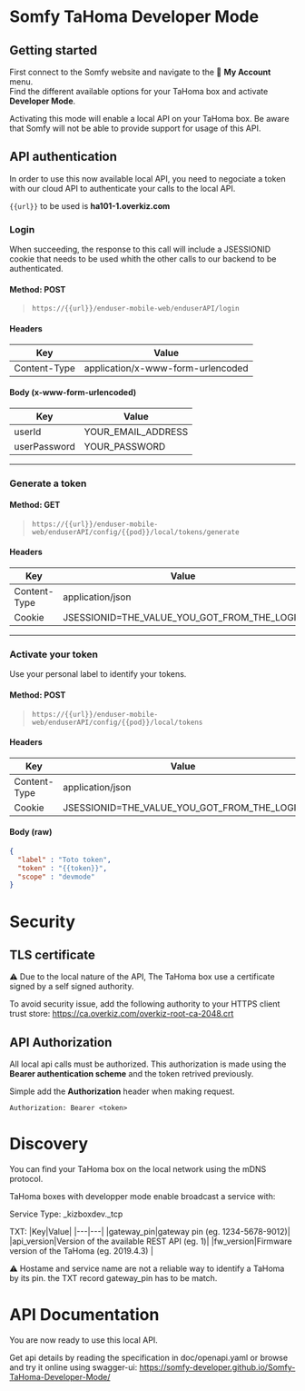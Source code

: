 
# Somfy TaHoma Developer Mode

## Getting started

First connect to the Somfy website and navigate to the 👨 **My Account** menu.  
Find the different available options for your TaHoma box and activate **Developer Mode**.

Activating this mode will enable a local API on your TaHoma box. Be aware that Somfy will not be able to provide support for usage of this API.


## API authentication

In order to use this now available local API, you need to negociate a token with our cloud API to authenticate your calls to the local API.

```{{url}}``` to be used is **ha101-1.overkiz.com**

### Login
When succeeding, the response to this call will include a JSESSIONID cookie that needs to be used whith the other calls to our backend to be authenticated.

#### Method: POST
>```
>https://{{url}}/enduser-mobile-web/enduserAPI/login
>```
#### Headers
|Key|Value|
|---|---|
|Content-Type|application/x-www-form-urlencoded|
#### Body (**x-www-form-urlencoded**)

|Key|Value|
|---|---|
|userId|YOUR_EMAIL_ADDRESS|
|userPassword|YOUR_PASSWORD|

---

### Generate a token
#### Method: GET
>```
>https://{{url}}/enduser-mobile-web/enduserAPI/config/{{pod}}/local/tokens/generate
>```
#### Headers

|Key|Value|
|---|---|
|Content-Type|application/json|
|Cookie|JSESSIONID=THE_VALUE_YOU_GOT_FROM_THE_LOGIN|


---

### Activate your token
Use your personal label to identify your tokens.
#### Method: POST
>```
>https://{{url}}/enduser-mobile-web/enduserAPI/config/{{pod}}/local/tokens
>```
#### Headers

|Key|Value|
|---|---|
|Content-Type|application/json|
|Cookie|JSESSIONID=THE_VALUE_YOU_GOT_FROM_THE_LOGIN|

#### Body (**raw**)

```json
{
  "label" : "Toto token",
  "token" : "{{token}}",
  "scope" : "devmode"
}
```

# Security

## TLS certificate

⚠ Due to the local nature of the API, The TaHoma box use a certificate signed by a self signed authority.

To avoid security issue, add the following authority to your HTTPS client trust store:
https://ca.overkiz.com/overkiz-root-ca-2048.crt

## API Authorization

All local api calls must be authorized. This authorization is made using the **Bearer authentication scheme** and the
token retrived previously.

Simple add the **Authorization** header when making request.

    Authorization: Bearer <token>


# Discovery

You can find your TaHoma box on the local network using the mDNS protocol.

TaHoma boxes with developper mode enable broadcast a service with:

Service Type: _kizboxdev._tcp

TXT:
|Key|Value|
|---|---|
|gateway_pin|gateway pin (eg. 1234-5678-9012)|
|api_version|Version of the available REST API (eg. 1)|
|fw_version|Firmware version of the TaHoma (eg. 2019.4.3) |

⚠ Hostame and service name are not a reliable way to identify a TaHoma by its pin. the TXT record gateway_pin has to be match. 

# API Documentation

You are now ready to use this local API.

Get api details by reading the specification in doc/openapi.yaml
or browse and try it online using swagger-ui: https://somfy-developer.github.io/Somfy-TaHoma-Developer-Mode/
